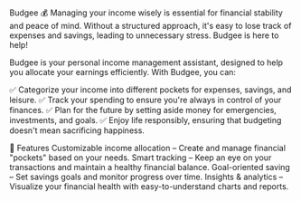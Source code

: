 Budgee 💰
Managing your income wisely is essential for financial stability and peace of mind. Without a structured approach, it's easy to lose track of expenses and savings, leading to unnecessary stress. Budgee is here to help!

Budgee is your personal income management assistant, designed to help you allocate your earnings efficiently. With Budgee, you can:

✅ Categorize your income into different pockets for expenses, savings, and leisure.
✅ Track your spending to ensure you're always in control of your finances.
✅ Plan for the future by setting aside money for emergencies, investments, and goals.
✅ Enjoy life responsibly, ensuring that budgeting doesn't mean sacrificing happiness.

🚀 Features
Customizable income allocation – Create and manage financial "pockets" based on your needs.
Smart tracking – Keep an eye on your transactions and maintain a healthy financial balance.
Goal-oriented saving – Set savings goals and monitor progress over time.
Insights & analytics – Visualize your financial health with easy-to-understand charts and reports.
